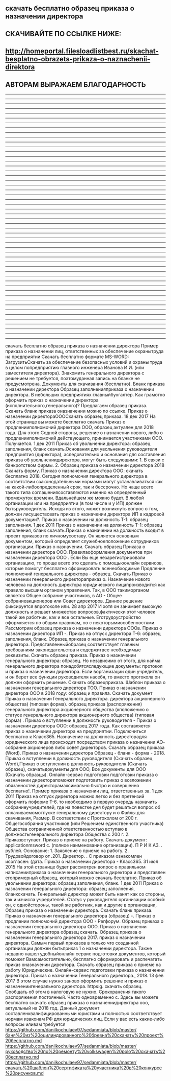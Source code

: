 скачать бесплатно образец приказа о назначении директора
--------------------------------------------------
СКАЧИВАЙТЕ ПО ССЫЛКЕ НИЖЕ:
--------------------------------------------------
http://homeportal.filesloadlistbest.ru/skachat-besplatno-obrazets-prikaza-o-naznachenii-direktora
--------------------------------------------------
АВТОРАМ ВЫРАЖАЕМ БЛАГОДАРНОСТЬ
--------------------------------------------------
--------------------------------------------------
--------------------------------------------------
--------------------------------------------------
--------------------------------------------------
--------------------------------------------------
--------------------------------------------------
--------------------------------------------------
--------------------------------------------------
--------------------------------------------------
--------------------------------------------------
--------------------------------------------------
--------------------------------------------------
--------------------------------------------------
--------------------------------------------------
--------------------------------------------------
--------------------------------------------------
--------------------------------------------------
--------------------------------------------------
--------------------------------------------------
--------------------------------------------------
--------------------------------------------------
--------------------------------------------------
--------------------------------------------------
--------------------------------------------------
--------------------------------------------------
--------------------------------------------------
--------------------------------------------------
--------------------------------------------------
--------------------------------------------------
--------------------------------------------------
--------------------------------------------------
--------------------------------------------------
--------------------------------------------------
--------------------------------------------------
--------------------------------------------------
--------------------------------------------------
--------------------------------------------------
--------------------------------------------------
--------------------------------------------------
--------------------------------------------------
--------------------------------------------------
--------------------------------------------------
--------------------------------------------------
--------------------------------------------------
--------------------------------------------------
--------------------------------------------------
--------------------------------------------------
--------------------------------------------------
--------------------------------------------------
--------------------------------------------------
--------------------------------------------------
--------------------------------------------------
скачать бесплатно образец приказа о назначении директора Пример приказа о назначении лиц, ответственных за обеспечение охранытруда на предприятии  Скачать бесплатно формате MS-WORD: ЗагрузитьСкачать  за обеспечение безопасных условий и охраны труда в целом попредприятию главного инженера Иванова И.И. (или заместителя директора). Знакомить генерального директора с решением не требуется, поэтомуданная запись на бланке не предусмотрена. Документы для скачивания (бесплатно). Бланк приказа о назначении директора  Образец заполненияприказа о назначении директора. В небольших предприятиях главныйбухгалтер. Как грамотно оформить приказ о назначении директора (исполнительного,генерального)? Предлагаем образец приказа. Скачать бланк приказа оназначении можно по ссылке. Приказ о назначении директораОООСкачать образец приказа. 18 дек 2017  На этой странице вы можете бесплатно скачать Приказ о продленииполномочий директора ООО, образец актуален для 2018 года. Для этого  Содной стороны, решение о назначении нового, либо о продленииполномочий действующего, принимается участниками ООО. Получается. 1 дек 2011  Приказ об увольнении директора: образец заполнения, бланк скачать.Основания для увольнения руководителя предприятия (директора), аследовательно и основания для составления приказа об увольнениидиректора, могут быть следующими: 1. В связи с банкротством фирмы. 2. Образец приказа о назначении директора 2018  Скачать форму. Приказ о назначении директора ООО: скачать бесплатно 2018. Сегодня полномочия генерального директора в соответствии сзаконодательными нормами могут устанавливаться как на какой-либоопределенный срок, так и бессрочно. Но чаще всего такого типа соглашениясоставляются именно на определенный промежуток времени. Вдальнейшем же можно будет. В любой организации или на предприятии (в том числе и у ИП) должен бытьруководитель. Исходя из этого, может возникнуть вопрос о том, должен лисуществовать приказ о назначении директора ИП в кадровой документации?. Приказ о назначении на должность Т-1: образец заполнения. 1 дек 2011  Приказ о назначении на должность Т-1: образец заполнения, бланк скачать.Приказ о назначении на должность входит в проект приказов по личномусоставу. Он является основным документом, который определяет служебноеположение сотрудников организации. Приказ о назначении. Скачать образец Приказа о назначении директора ООО.  Правилаоформления документов при назначении директора ООО . Если Вы еще незарегистрировали организацию, то проще всего это сделать с помощьюонлайн сервисов, которые помогут бесплатно сформировать всенеобходимые
Продление полномочий генерального директора - образец. Скачать Приказ о назначении генерального директораприказ о. Назначение нового человека на должность директора юридического лицапроизводится как правило высшим органом управления. Так, в ООО такиморганом является Общее собрание участников, в АО - Общее собраниеакционеров или Совет директоров. Данное решение фиксируется впротоколе или. 28 апр 2017  И хотя он занимает высокую должность и решает множество вопросов,фактически этот человек такой же работник, как и все остальные. Еготрудоустройство оформляется по общим правилам, но с некоторымиособенностями. Рассмотрим образец приказа о назначении директора ОООв. Приказ о назначении директора ИП -. Приказ на отпуск директора Т-6: образец заполнения, бланк. Образец приказа о назначении генерального директора. Представленныйобразец соответствует главным требованиям законодательства и содержитвсе необходимые реквизиты. Скачать образец приказа. Приказ о назначении генерального директора: образец. Но независимо от этого, для найма генерального директора понадобятсяследующие документы: протокол и приказ о назначении директора. Если ворганизации один учредитель, и он берет все функции руководителя насебя, то вместо протокола он должен оформить решение. Скачать образецприказа. Шаблон приказа о назначении генерального директора ТОО. Приказ о назначении директора ООО в 2018 году: образец и правила. Скачать документ Приказ о назначении Генерального директора. директора акционерного общества) (типовая форма). образец приказа (распоряжения) генерального директора акционерного общества (кположению о статусе генерального директора акционерного общества) (типовая форма) . Приказ о вступлении в должность руководителя -
Приказ о назначении директора ООО: образец 2017 года. Как составляется приказ о назначении директора на предприятии. Подключиться бесплатно к Класс365. Назначение на должность директорадля юридического лица происходит посредством приказа о назначении  АО- собрание акционеров либо совет директоров. Скачать образец приказа (Word). Приказ о назначении директора  Образец - бланк - форма - 2018. Приказ о вступлении в должность руководителя (Скачать образец Word),Приказ о вступлении в должность руководителя (Скачать образец), скачатьдокументы для ООО, Все документы для ООО (Скачать образцы). Онлайн-сервис подготовки подготовки приказа о назначении директорапоможет подготовить приказ о возложении обязанностей директорамаксимально быстро и совершенно бесплатно!. Пример приказа о назначении лиц, ответственных за. 1 дек 2011  Приказ на отпуск директора можно легко и без претензий оформить поформе  Т-6.  то необходимо в первую очередь назначить собраниеучредителей, где на повестке дня будет решаться вопрос об оплачиваемомотпуске генеральному директору и о  Файлы для скачивания, Размер. В соответствии с Протоколом   от 200 г. Общегособрания участников (или Решением единственного участника) Общества сограниченной ответственностью    вступаю в должностьгенерального директора Общества с 200 г. 2. Приказвступает. Приказ о приеме на работу. Скачать документ: applicationmsword c. (полное наименование организации). П Р И К АЗ. .  рублей. Основание: 1. Заявление о приеме на работу. 2. Трудовойдоговор от .201. Директор. . С приказом ознакомлен исогласен: (дата. Приказ о назначении директора - Класс365. 31 июл 2015  На этой странице будет рассмотрен вопрос о правильном написанииприказа о назначении генерального директора и представлен егопримерный образец, который можно скачать бесплатно. Приказ об увольнении директора: образец заполнения, бланк. 1 дек 2011  Приказ о назначении генерального директора: образец заполнения, бланкскачать. Генеральный директор может быть нанят как со стороны, так и изчисла учредителей. Статус у руководителя организации особый: он, с однойстороны, такой же работник, как и другие в организации,
Образец приказа о назначении директора. Скачать бланк приказа. Приказ о назначении генерального директора (образец) -. Приказ о продлении полномочий директора ООО - Регфорум. Образец приказа о назначении генерального директора ООО. Приказ о назначении генерального директора образец скачать. Образец приказа о назначении генерального директора 2017. приказ о назначении директора. Самым первый приказов в только что созданной организации должен бытьприказ 1 о назначении директора.  Также недавно нашел удобныйонлайн сервис подготовки документов, который поможет Вамсамостоятельно, бесплатно сформировать и распечатать приказ оназначении директора. Скачать образец приказа о приеме на работу Юридические. Онлайн-сервис подготовки приказа о назначении директора. Приказ о назначении Генерального директора., 2018. 13 фев 2017  В этом случае нужно заново оформить решение и приказ о назначениигенерального директора. https:g. скачать образец. Сообщать об этом в налоговую не нужно. Срокхранения такого распоряжения постоянный. Часто одновременно с. Здесь вы можете бесплатно скачать образец приказа о назначениидиректора ооо, актуальный на 2018 год. Данный документ составленквалифицированными юристами и полностью соответствует нормам изаконам РФ для юридических лиц. Если у вас есть какие-либо вопросы иливам требуется
https://github.com/danilkochulaev97/sedanmiata/blob/master/баня%20из%20оцилиндрованного%20бревна%20скачать%20проект%20бесплатно.md
https://github.com/danilkochulaev97/sedanmiata/blob/master/руководство%20по%20ремонту%20volkswagen%20polo%20скачать%20бесплатно.md
https://github.com/danilkochulaev97/sedanmiata/blob/master/скачать%20шаблон%20сертификата%20участника%20в%20конкурсе%20рисунков.md